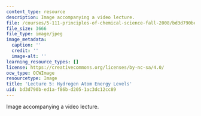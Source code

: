 ```yaml
---
content_type: resource
description: Image accompanying a video lecture.
file: /courses/5-111-principles-of-chemical-science-fall-2008/bd3d790bed1af86bd2051ac3dc12cc89_5.jpg
file_size: 3666
file_type: image/jpeg
image_metadata:
  caption: ''
  credit: ''
  image-alt: ''
learning_resource_types: []
license: https://creativecommons.org/licenses/by-nc-sa/4.0/
ocw_type: OCWImage
resourcetype: Image
title: 'Lecture 5: Hydrogen Atom Energy Levels'
uid: bd3d790b-ed1a-f86b-d205-1ac3dc12cc89
---
```

Image accompanying a video lecture.